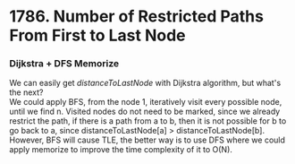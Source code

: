 # 1786. Number of Restricted Paths From First to Last Node
### Dijkstra + DFS Memorize
We can easily get $distanceToLastNode$ with Dijkstra algorithm, but what's the next?  
We could apply BFS, from the node 1, iteratively visit every possible node, until we find n. Visited nodes do not need to be marked, since we already restrict the path, if there is a path from a to b, then it is not possible for b to go back to a, since distanceToLastNode[a] > distanceToLastNode[b].  
However, BFS will cause TLE, the better way is to use DFS where we could apply memorize to improve the time complexity of it to O(N).  